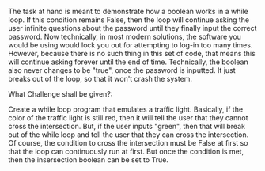 The task at hand is meant to demonstrate how a boolean works in a while loop. If this condition remains False, then the loop will continue asking the user infinite questions about the password until they finally input the correct password. Now technically, in most modern solutions, the software you would be using would lock you out for attempting to log-in too many times. However, because there is no such thing in this set of code, that means this will continue asking forever until the end of time. Technically, the boolean also never changes to be "true", once the password is inputted. It just breaks out of the loop, so that it won't crash the system.

What Challenge shall be given?:

Create a while loop program that emulates a traffic light. Basically, if the color of the traffic light is still red, then it will tell the user that they cannot cross the intersection. But, if the user inputs "green", then that will break out of the while loop and tell the user that they can cross the intersection. Of course, the condition to cross the intersection must be False at first so that the loop can continuously run at first. But once the condition is met, then the insersection boolean can be set to True.